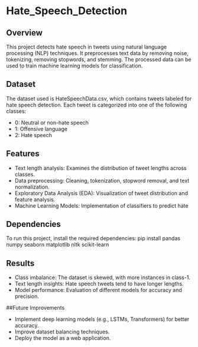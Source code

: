 # Hate_Speech_Detection

## Overview
This project detects hate speech in tweets using natural language processing (NLP) techniques. It preprocesses text data by removing noise, tokenizing, removing stopwords, and stemming. The processed data can be used to train machine learning models for classification.

## Dataset
The dataset used is HateSpeechData.csv, which contains tweets labeled for hate speech detection. Each tweet is categorized into one of the following classes:
* 0: Neutral or non-hate speech
* 1: Offensive language
* 2: Hate speech

## Features
* Text length analysis: Examines the distribution of tweet lengths across classes.
* Data preprocessing: Cleaning, tokenization, stopword removal, and text normalization.
* Exploratory Data Analysis (EDA): Visualization of tweet distribution and feature analysis.
* Machine Learning Models: Implementation of classifiers to predict hate

## Dependencies
To run this project, install the required dependencies:
pip install pandas numpy seaborn matplotlib nltk scikit-learn

## Results
* Class imbalance: The dataset is skewed, with more instances in class-1.
* Text length insights: Hate speech tweets tend to have longer lengths.
* Model performance: Evaluation of different models for accuracy and precision.

##Future Improvements
* Implement deep learning models (e.g., LSTMs, Transformers) for better accuracy.
* Improve dataset balancing techniques.
* Deploy the model as a web application.
